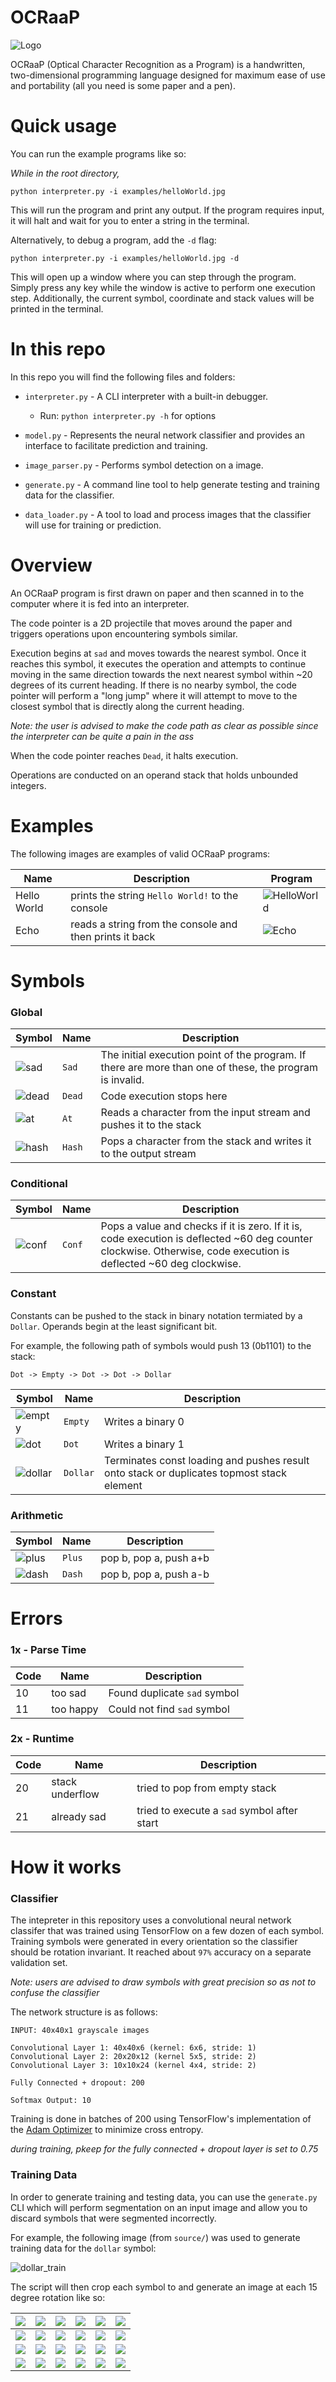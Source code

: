 # OCRaaP

![Logo](logo.png)

OCRaaP (Optical Character Recognition as a Program) is a handwritten, two-dimensional programming language designed for maximum ease of use and portability (all you need is some paper and a pen).

# Quick usage

You can run the example programs like so:

*While in the root directory,*

`python interpreter.py -i examples/helloWorld.jpg`

This will run the program and print any output. If the program requires input, it will halt and wait for you to enter a string in the terminal.

Alternatively, to debug a program, add the `-d` flag:

`python interpreter.py -i examples/helloWorld.jpg -d`

This will open up a window where you can step through the program. Simply press any key while the window is active to perform one execution step. Additionally, the current symbol, coordinate and stack values will be printed in the terminal.

# In this repo

In this repo you will find the following files and folders:

* `interpreter.py` - A CLI interpreter with a built-in debugger.

  * Run: `python interpreter.py -h` for options

* `model.py` - Represents the neural network classifier and provides an interface to facilitate prediction and training.

* `image_parser.py` - Performs symbol detection on a image.

* `generate.py` - A command line tool to help generate testing and training data for the classifier.

* `data_loader.py` - A tool to load and process images that the classifier will use for training or prediction.

# Overview

An OCRaaP program is first drawn on paper and then scanned in to the computer where it is fed into an interpreter.

The code pointer is a 2D projectile that moves around the paper and triggers operations upon encountering symbols similar.

Execution begins at `sad` and moves towards the nearest symbol. Once it reaches this symbol, it executes the operation and attempts to continue moving in the same direction towards the next nearest symbol within ~20 degrees of its current heading. If there is no nearby symbol, the code pointer will perform a "long jump" where it will attempt to move to the closest symbol that is directly along the current heading.

*Note: the user is advised to make the code path as clear as possible since the interpreter can be quite a pain in the ass*

When the code pointer reaches `Dead`, it halts execution.

Operations are conducted on an operand stack that holds unbounded integers.

# Examples

The following images are examples of valid OCRaaP programs:

| Name | Description | Program |
| --- | --- | --- |
| Hello World | prints the string `Hello World!` to the console | ![HelloWorld](examples/helloWorld.jpg) |
| Echo | reads a string from the console and then prints it back | ![Echo](examples/echo.jpg) |

# Symbols

### Global

| Symbol | Name | Description |
| --- | --- | --- |
| ![sad](examples/symbols/sad.jpg) | `Sad` | The initial execution point of the program. If there are more than one of these, the program is invalid. |
| ![dead](examples/symbols/dead.jpg) | `Dead` | Code execution stops here |
| ![at](examples/symbols/at.jpg) | `At` | Reads a character from the input stream and pushes it to the stack |
| ![hash](examples/symbols/hash.jpg) | `Hash` | Pops a character from the stack and writes it to the output stream |

### Conditional

| Symbol | Name | Description |
| --- | --- | --- |
| ![conf](examples/symbols/conf.jpg) | `Conf` | Pops a value and checks if it is zero. If it is, code execution is deflected ~60 deg counter clockwise. Otherwise, code execution is deflected ~60 deg clockwise. |

### Constant

Constants can be pushed to the stack in binary notation termiated by a `Dollar`. Operands begin at the least significant bit.

For example, the following path of symbols would push 13 (0b1101) to the stack:

```
Dot -> Empty -> Dot -> Dot -> Dollar
```

| Symbol | Name | Description |
| --- | --- | --- |
| ![empty](examples/symbols/empty.jpg) | `Empty` | Writes a binary 0 |
| ![dot](examples/symbols/dot.jpg) | `Dot` | Writes a binary 1 |
| ![dollar](examples/symbols/dollar.jpg) | `Dollar` | Terminates const loading and pushes result onto stack or duplicates topmost stack element |

### Arithmetic

| Symbol | Name | Description |
| --- | --- | --- |
| ![plus](examples/symbols/plus.jpg) | `Plus` | pop b, pop a, push a+b |
| ![dash](examples/symbols/dash.jpg) | `Dash` | pop b, pop a, push a-b |

# Errors

### 1x - Parse Time

| Code | Name | Description |
| --- | --- | --- |
| 10 | too sad | Found duplicate `sad` symbol |
| 11 | too happy | Could not find `sad` symbol |

### 2x - Runtime

| Code | Name | Description |
| --- | --- | --- |
| 20 | stack underflow | tried to pop from empty stack |
| 21 | already sad | tried to execute a `sad` symbol after start |

# How it works

### Classifier

The intepreter in this repository uses a convolutional neural network classifer that was trained using TensorFlow on a few dozen of each symbol. Training symbols were generated in every orientation so the classifier should be rotation invariant. It reached about `97%` accuracy on a separate validation set.

*Note: users are advised to draw symbols with great precision so as not to confuse the classifier*

The network structure is as follows:

```
INPUT: 40x40x1 grayscale images

Convolutional Layer 1: 40x40x6 (kernel: 6x6, stride: 1)
Convolutional Layer 2: 20x20x12 (kernel 5x5, stride: 2)
Convolutional Layer 3: 10x10x24 (kernel 4x4, stride: 2)

Fully Connected + dropout: 200

Softmax Output: 10
```

Training is done in batches of 200 using TensorFlow's implementation of the [Adam Optimizer](https://www.tensorflow.org/api_docs/python/tf/train/AdamOptimizer) to minimize cross entropy.

*during training, pkeep for the fully connected + dropout layer is set to 0.75*

### Training Data

In order to generate training and testing data, you can use the `generate.py` CLI which will perform segmentation on an input image and allow you to discard symbols that were segmented incorrectly.

For example, the following image (from `source/`) was used to generate training data for the `dollar` symbol:

![dollar_train](source/train_dollar.jpeg)

The script will then crop each symbol to  and generate an image at each 15 degree rotation like so:

|![](examples/rot/1.jpg)|![](examples/rot/2.jpg)|![](examples/rot/3.jpg)|![](examples/rot/4.jpg)|![](examples/rot/5.jpg)|![](examples/rot/6.jpg)|
|---|---|---|---|---|---|
|![](examples/rot/7.jpg)|![](examples/rot/8.jpg)|![](examples/rot/9.jpg)|![](examples/rot/10.jpg)|![](examples/rot/11.jpg)|![](examples/rot/12.jpg)|
|![](examples/rot/13.jpg)|![](examples/rot/14.jpg)|![](examples/rot/15.jpg)|![](examples/rot/16.jpg)|![](examples/rot/17.jpg)|![](examples/rot/18.jpg)|
|![](examples/rot/19.jpg)|![](examples/rot/20.jpg)|![](examples/rot/21.jpg)|![](examples/rot/22.jpg)|![](examples/rot/23.jpg)|![](examples/rot/24.jpg)|

